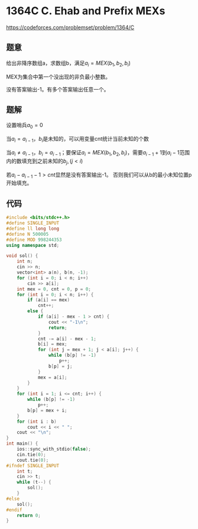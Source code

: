 # 1364C C. Ehab and Prefix MEXs
https://codeforces.com/problemset/problem/1364/C

## 题意

给出非降序数组a，求数组b，满足$a_i = MEX({b_1, b_2, b_i})$

MEX为集合中第一个没出现的非负最小整数。

没有答案输出-1。有多个答案输出任意一个。

## 题解
设置哨兵$a_0 = 0$

当$a_i = a_{i-1}$，$b_i$是未知的，可以用变量cnt统计当前未知的个数

当$a_i \neq a_{i-1}$，$b_i = a_{i-1}$；要保证$a_i = MEX({b_1, b_2, b_i})$，需要$a_{i-1}+1$到$a_i-1$范围内的数填充到之前未知的$b_j, (j < i)$

若$a_i-a_{i-1}-1 > cnt$显然是没有答案输出-1。
否则我们可以从b的最小未知位置p开始填充。


## 代码

``` cpp
#include <bits/stdc++.h>
#define SINGLE_INPUT
#define ll long long
#define N 500005
#define MOD 998244353
using namespace std;

void sol() {
    int n;
    cin >> n;
    vector<int> a(n), b(n, -1);
    for (int i = 0; i < n; i++)
        cin >> a[i];
    int mex = 0, cnt = 0, p = 0;
    for (int i = 0; i < n; i++) {
        if (a[i] == mex)
            cnt++;
        else {
            if (a[i] - mex - 1 > cnt) {
                cout << "-1\n";
                return;
            }
            cnt -= a[i] - mex - 1;
            b[i] = mex;
            for (int j = mex + 1; j < a[i]; j++) {
                while (b[p] != -1)
                    p++;
                b[p] = j;
            }
            mex = a[i];
        }
    }
    for (int i = 1; i <= cnt; i++) {
        while (b[p] != -1)
            p++;
        b[p] = mex + i;
    }
    for (int i : b)
        cout << i << " ";
    cout << "\n";
}
int main() {
    ios::sync_with_stdio(false);
    cin.tie(0);
    cout.tie(0);
#ifndef SINGLE_INPUT
    int t;
    cin >> t;
    while (t--) {
        sol();
    }
#else
    sol();
#endif
    return 0;
}
```